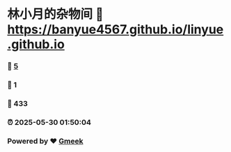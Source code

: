 # 林小月的杂物间 :link: https://banyue4567.github.io/linyue.github.io 
### :page_facing_up: [5](https://banyue4567.github.io/linyue.github.io/tag.html) 
### :speech_balloon: 1 
### :hibiscus: 433 
### :alarm_clock: 2025-05-30 01:50:04 
### Powered by :heart: [Gmeek](https://github.com/Meekdai/Gmeek)
